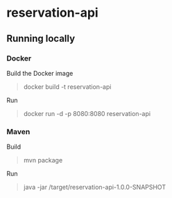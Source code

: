 # reservation-api

## Running locally
### Docker
Build the Docker image
> docker build -t reservation-api

Run
> docker run -d -p 8080:8080 reservation-api

### Maven
Build
> mvn package

Run
> java -jar /target/reservation-api-1.0.0-SNAPSHOT
